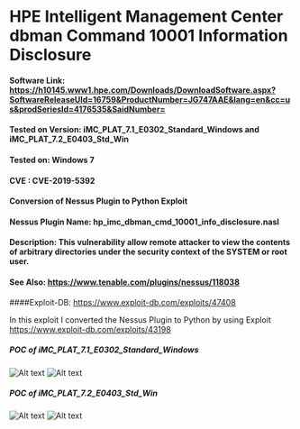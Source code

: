 # HPE Intelligent Management Center dbman Command 10001 Information Disclosure

#### Software Link: https://h10145.www1.hpe.com/Downloads/DownloadSoftware.aspx?SoftwareReleaseUId=16759&ProductNumber=JG747AAE&lang=en&cc=us&prodSeriesId=4176535&SaidNumber=
#### Tested on Version: iMC_PLAT_7.1_E0302_Standard_Windows and iMC_PLAT_7.2_E0403_Std_Win
#### Tested on: Windows 7
#### CVE : CVE-2019-5392
#### Conversion of Nessus Plugin to Python Exploit
#### Nessus Plugin Name: hp_imc_dbman_cmd_10001_info_disclosure.nasl
#### Description: This vulnerability allow remote attacker to view the contents of arbitrary directories under the security context of the SYSTEM or root user.
#### See Also: https://www.tenable.com/plugins/nessus/118038

####Exploit-DB: https://www.exploit-db.com/exploits/47408

In this exploit I converted the Nessus Plugin to Python by using Exploit https://www.exploit-db.com/exploits/43198

##### POC of iMC_PLAT_7.1_E0302_Standard_Windows

![Alt text](https://raw.githubusercontent.com/crazywifi/HPE-Intelligent-Management-Center-dbman-Command-10001-Information-Disclosure/master/1.PNG)
![Alt text](https://raw.githubusercontent.com/crazywifi/HPE-Intelligent-Management-Center-dbman-Command-10001-Information-Disclosure/master/2.PNG)

##### POC of iMC_PLAT_7.2_E0403_Std_Win

![Alt text](https://raw.githubusercontent.com/crazywifi/HPE-Intelligent-Management-Center-dbman-Command-10001-Information-Disclosure/master/3.PNG)
![Alt text](https://raw.githubusercontent.com/crazywifi/HPE-Intelligent-Management-Center-dbman-Command-10001-Information-Disclosure/master/4.PNG)

 

